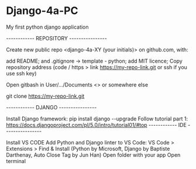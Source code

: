 # Django-4a-PC
My first python django application

------------ REPOSITORY ----------------

Create new public repo <django-4a-XY (your initials)> on github.com, with:

add README;
and .gitignore -> template - python;
add MIT licence;
Copy repository address (code / https > link https://my-repo-link.git or ssh if you use ssh key)

Open gitbash in User/.../Documents <> or somewhere else

git clone https://my-repo-link.git

------------ DJANGO ----------------

Install Django framework: pip install django --upgrade
Follow tutorial part 1: https://docs.djangoproject.com/pl/5.0/intro/tutorial01/#top
------------ IDE ----------------

Install VS CODE
Add Python and Django linter to VS Code: VS Code > Extensions > Find & Install (Python by Microsoft, Django by Baptiste Darthenay, Auto Close Tag by Jun Han)
Open folder with your app
Open terminal